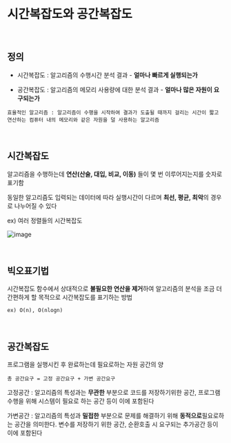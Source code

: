 # 시간복잡도와 공간복잡도

<br>

## 정의
- 시간복잡도 : 알고리즘의 수행시간 분석 결과 - **얼마나 빠르게 실행되는가**

- 공간복잡도 : 알고리즘의 메모리 사용량에 대한 분석 결과 - **얼마나 많은 자원이 요구되는가**

`효율적인 알고리즘 : 알고리즘이 수행을 시작하여 결과가 도출될 때까지 걸리는 시간이 짧고 연산하는 컴퓨터 내의 메모리와 같은 자원을 덜 사용하는 알고리즘`

<br>

## 시간복잡도

알고리즘을 수행하는데 **연산(산술, 대입, 비교, 이동)** 들이 몇 번 이루어지는지를 숫자로 표기함

동일한 알고리즘도 입력되는 데이터에 따라 실행시간이 다르며 **최선, 평균, 최악**의 경우로 나누어질 수 있다

ex) 여러 정렬들의 시간복잡도

  ![image](https://user-images.githubusercontent.com/48934537/79102922-adac1300-7da6-11ea-872b-62ab37692000.png)

<br>

## 빅오표기법

시간복잡도 함수에서 상대적으로 **불필요한 연산을 제거**하여 알고리즘의 분석을 조금 더 간편하게 할 목적으로 시간복잡도를 표기하는 방법

`ex) O(n), O(nlogn)`

<br>

## 공간복잡도

프로그램을 실행시킨 후 완료하는데 필요로하는 자원 공간의 양

`총 공간요구 = 고정 공간요구 + 가변 공간요구`

고정공간 : 알고리즘의 특성과는 **무관한** 부분으로 코드를 저장하기위한 공간, 프로그램 수행을 위해 시스템이 필요로 하는 공간 등이 이에 포함된다

가변공간 : 알고리즘의 특성과 **밀접한** 부분으로 문제를 해결하기 위해 **동적으로**필요로하는 공간을 의미한다. 변수를 저장하기 위한 공간, 순환호출 시 요구되는 추가공간 등이 이에 포함된다
